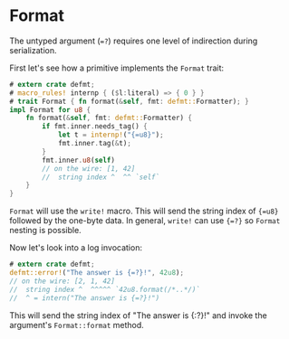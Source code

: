 # Format

The untyped argument (`=?`) requires one level of indirection during serialization.

First let's see how a primitive implements the `Format` trait:

``` rust
# extern crate defmt;
# macro_rules! internp { ($l:literal) => { 0 } }
# trait Format { fn format(&self, fmt: defmt::Formatter); }
impl Format for u8 {
    fn format(&self, fmt: defmt::Formatter) {
        if fmt.inner.needs_tag() {
            let t = internp!("{=u8}");
            fmt.inner.tag(&t);
        }
        fmt.inner.u8(self)
        // on the wire: [1, 42]
        //  string index ^  ^^ `self`
    }
}
```

`Format` will use the `write!` macro.
This will send the string index of `{=u8}` followed by the one-byte data.
In general, `write!` can use `{=?}` so `Format` nesting is possible.

Now let's look into a log invocation:

``` rust
# extern crate defmt;
defmt::error!("The answer is {=?}!", 42u8);
// on the wire: [2, 1, 42]
//  string index ^  ^^^^^ `42u8.format(/*..*/)`
//  ^ = intern("The answer is {=?}!")
```

This will send the string index of "The answer is {:?}!" and invoke the argument's `Format::format` method.

